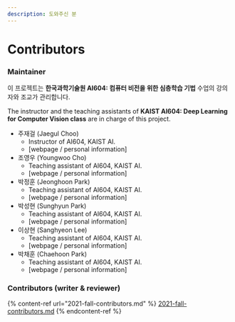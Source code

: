 ```yaml
---
description: 도와주신 분
---
```


# Contributors

### Maintainer

이 프로젝트는 **한국과학기술원 AI604: 컴퓨터 비전을 위한 심층학습 기법** 수업의 강의자와 조교가 관리합니다.

The instructor and the teaching assistants of **KAIST AI604: Deep Learning for Computer Vision class** are in charge of this project.

* 주재걸 (Jaegul Choo)
  * Instructor of AI604, KAIST AI.
  * \[webpage / personal information]
* 조영우 (Youngwoo Cho)
  * Teaching assistant of AI604, KAIST AI.
  * \[webpage / personal information]
* 박정훈 (Jeonghoon Park)
  * Teaching assistant of AI604, KAIST AI.
  * \[webpage / personal information]
* 박성현 (Sunghyun Park)
  * Teaching assistant of AI604, KAIST AI.
  * \[webpage / personal information]
* 이상현 (Sanghyeon Lee)
  * Teaching assistant of AI604, KAIST AI.
  * \[webpage / personal information]
* 박채훈 (Chaehoon Park)
  * Teaching assistant of AI604, KAIST AI.
  * \[webpage / personal information]

### Contributors (writer & reviewer)

{% content-ref url="2021-fall-contributors.md" %}
[2021-fall-contributors.md](2021-fall-contributors.md)
{% endcontent-ref %}
